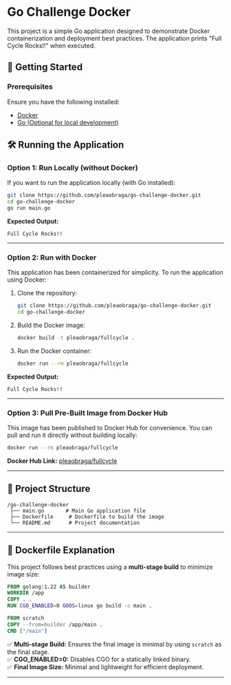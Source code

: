 # Go Challenge Docker

This project is a simple Go application designed to demonstrate Docker containerization and deployment best practices. The application prints "Full Cycle Rocks!!" when executed.

## 🚀 Getting Started

### Prerequisites
Ensure you have the following installed:
- [Docker](https://docs.docker.com/get-docker/)
- [Go (Optional for local development)](https://golang.org/doc/install)

## 🛠️ Running the Application

### Option 1: Run Locally (without Docker)
If you want to run the application locally (with Go installed):

```bash
git clone https://github.com/pleaobraga/go-challenge-docker.git
cd go-challenge-docker
go run main.go
```

**Expected Output:**
```
Full Cycle Rocks!!
```

---

### Option 2: Run with Docker
This application has been containerized for simplicity. To run the application using Docker:

1. Clone the repository:
   ```bash
   git clone https://github.com/pleaobraga/go-challenge-docker.git
   cd go-challenge-docker
   ```

2. Build the Docker image:
   ```bash
   docker build -t pleaobraga/fullcycle .
   ```

3. Run the Docker container:
   ```bash
   docker run --rm pleaobraga/fullcycle
   ```

**Expected Output:**
```
Full Cycle Rocks!!
```

---

### Option 3: Pull Pre-Built Image from Docker Hub
This image has been published to Docker Hub for convenience. You can pull and run it directly without building locally:

```bash
docker run --rm pleaobraga/fullcycle
```

**Docker Hub Link:** [pleaobraga/fullcycle](https://hub.docker.com/r/pleaobraga/fullcycle)

---

## 🧱 Project Structure
```
/go-challenge-docker
 ├── main.go       # Main Go application file
 ├── Dockerfile     # Dockerfile to build the image
 └── README.md      # Project documentation
```

---

## 🐳 Dockerfile Explanation
This project follows best practices using a **multi-stage build** to minimize image size:

```dockerfile
FROM golang:1.22 AS builder
WORKDIR /app
COPY . .
RUN CGO_ENABLED=0 GOOS=linux go build -o main .

FROM scratch
COPY --from=builder /app/main .
CMD ["/main"]
```

✅ **Multi-stage Build:** Ensures the final image is minimal by using `scratch` as the final stage.  
✅ **CGO_ENABLED=0:** Disables CGO for a statically linked binary.  
✅ **Final Image Size:** Minimal and lightweight for efficient deployment.  

---




